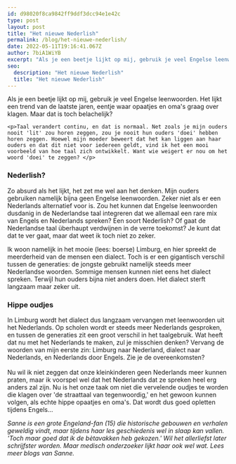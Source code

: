 ```yaml
---
id: d98020f8ca9842ff9ddf3dcc94e1e42c
type: post
layout: post
title: "Het nieuwe Nederlish"
permalink: /blog/het-nieuwe-nederlish/
date: 2022-05-11T19:16:41.067Z
author: 7biA1WiYB
excerpt: "Als je een beetje lijkt op mij, gebruik je veel Engelse leenwoorden. Het lijkt een trend van de laatste jaren, eentje waar opaatjes en oma's graag over klagen. Maar dat is toch belachelijk?   "
seo:
  description: "Het nieuwe Nederlish"
  title: "Het nieuwe Nederlish"
---
```

Als je een beetje lijkt op mij, gebruik je veel Engelse leenwoorden. Het lijkt een trend van de laatste jaren, eentje waar opaatjes en oma's graag over klagen. Maar dat is toch belachelijk?   

    <p>Taal verandert continu, en dat is normaal. Net zoals je mijn ouders nooit 'lit' zou horen zeggen, zou je nooit hun ouders 'doei' hebben horen zeggen. Hoewel mijn moeder beweert dat het kan liggen aan haar ouders en dat dit niet voor iedereen geldt, vind ik het een mooi voorbeeld van hoe taal zich ontwikkelt. Want wie weigert er nou om het woord 'doei' te zeggen? </p>
<h3><strong>​<strong>​Nederlish?</strong></strong></h3>
<p>​Zo absurd als het lijkt, het zet me wel aan het denken. Mijn ouders gebruiken namelijk bijna geen Engelse leenwoorden. Zeker niet als er een Nederlands alternatief voor is. Zou het kunnen dat Engelse leenwoorden dusdanig in de Nederlandse taal integreren dat we allemaal een rare mix van Engels en Nederlands spreken? Een soort Nederlish? Of gaat de Nederlandse taal überhaupt verdwijnen in de verre toekomst? Je kunt dat dat te ver gaat, maar dat weet ik toch niet zo zeker.</p>
<p>Ik woon namelijk in het mooie (lees: boerse) Limburg, en hier spreekt de meerderheid van de mensen een dialect. Toch is er een gigantisch verschil tussen de generaties: de jongste gebruikt namelijk steeds meer Nederlandse woorden. Sommige mensen kunnen niet eens het dialect spreken. Terwijl hun ouders bijna niet anders doen. Het dialect sterft langzaam maar zeker uit.</p>
<h3><strong>​Hippe oudjes</strong></h3>
<p>​In Limburg wordt het dialect dus langzaam vervangen met leenwoorden uit het Nederlands. Op scholen wordt er steeds meer Nederlands gesproken, en tussen de generaties zit een groot verschil in het taalgebruik. Wat heeft dat nu met het Nederlands te maken, zul je misschien denken? Vervang de woorden van mijn eerste zin: Limburg naar Nederland, dialect naar Nederlands, en Nederlands door Engels. Zie je de overeenkomsten? <br><br>​Nu wil ik niet zeggen dat onze kleinkinderen geen Nederlands meer kunnen praten, maar ik voorspel wel dat het Nederlands dat ze spreken heel erg anders zal zijn. Nu is het onze taak om niet die vervelende oudjes te worden die klagen over 'de straattaal van tegenwoordig,' en het gewoon kunnen volgen, als echte hippe opaatjes en oma's. Dat wordt dus goed opletten tijdens Engels...</p>
<p><em>Sanne is een grote Engeland-fan (15) die historische gebouwen en verhalen geweldig vindt, maar tijdens haar les geschiedenis wel in slaap kan vallen. 'Toch maar goed dat ik de bètavakken heb gekozen.' Wil het allerliefst later schrijfster worden. Maar medisch onderzoeker lijkt haar ook wel wat. Lees meer blogs van Sanne.</em></p>  
